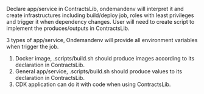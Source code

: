 Declare app/service in ContractsLib, ondemandenv will interpret it and create infrastructures including
build/deploy job, roles with least privileges and trigger it when dependency changes.
User will need to create script to implement the produces/outputs in ContractsLib.

3 types of app/service, Ondemandenv will provide all environment variables
when trigger the job.

1) Docker image, .scripts/build.sh should produce images according to its declaration in ContractsLib.
2) General app/service, .scripts/build.sh should produce values to its declaration in ContractsLib.
3) CDK application can do it with code when using ContractsLib.


